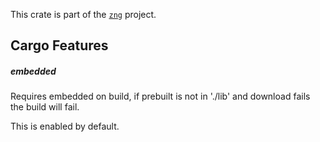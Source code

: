 <!--do doc --readme header-->
This crate is part of the [`zng`](https://github.com/zng-ui/zng) project.


<!--do doc --readme features-->
## Cargo Features

##### embedded
Requires embedded on build, if prebuilt is not in './lib' and download fails the build will fail.

This is enabled by default.


<!--do doc --readme #SECTION-END-->


